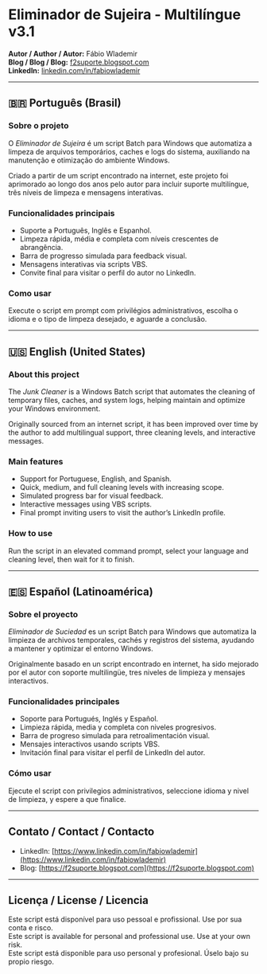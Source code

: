 # Eliminador de Sujeira - Multilíngue v3.1

**Autor / Author / Autor:** Fábio Wlademir  
**Blog / Blog / Blog:** [f2suporte.blogspot.com](https://f2suporte.blogspot.com)  
**LinkedIn:** [linkedin.com/in/fabiowlademir](https://www.linkedin.com/in/fabiowlademir)

---

## 🇧🇷 Português (Brasil)

### Sobre o projeto

O *Eliminador de Sujeira* é um script Batch para Windows que automatiza a limpeza de arquivos temporários, caches e logs do sistema, auxiliando na manutenção e otimização do ambiente Windows.

Criado a partir de um script encontrado na internet, este projeto foi aprimorado ao longo dos anos pelo autor para incluir suporte multilíngue, três níveis de limpeza e mensagens interativas.

### Funcionalidades principais

- Suporte a Português, Inglês e Espanhol.
- Limpeza rápida, média e completa com níveis crescentes de abrangência.
- Barra de progresso simulada para feedback visual.
- Mensagens interativas via scripts VBS.
- Convite final para visitar o perfil do autor no LinkedIn.

### Como usar

Execute o script em prompt com privilégios administrativos, escolha o idioma e o tipo de limpeza desejado, e aguarde a conclusão.

---

## 🇺🇸 English (United States)

### About this project

The *Junk Cleaner* is a Windows Batch script that automates the cleaning of temporary files, caches, and system logs, helping maintain and optimize your Windows environment.

Originally sourced from an internet script, it has been improved over time by the author to add multilingual support, three cleaning levels, and interactive messages.

### Main features

- Support for Portuguese, English, and Spanish.
- Quick, medium, and full cleaning levels with increasing scope.
- Simulated progress bar for visual feedback.
- Interactive messages using VBS scripts.
- Final prompt inviting users to visit the author’s LinkedIn profile.

### How to use

Run the script in an elevated command prompt, select your language and cleaning level, then wait for it to finish.

---

## 🇪🇸 Español (Latinoamérica)

### Sobre el proyecto

*Eliminador de Suciedad* es un script Batch para Windows que automatiza la limpieza de archivos temporales, cachés y registros del sistema, ayudando a mantener y optimizar el entorno Windows.

Originalmente basado en un script encontrado en internet, ha sido mejorado por el autor con soporte multilingüe, tres niveles de limpieza y mensajes interactivos.

### Funcionalidades principales

- Soporte para Portugués, Inglés y Español.
- Limpieza rápida, media y completa con niveles progresivos.
- Barra de progreso simulada para retroalimentación visual.
- Mensajes interactivos usando scripts VBS.
- Invitación final para visitar el perfil de LinkedIn del autor.

### Cómo usar

Ejecute el script con privilegios administrativos, seleccione idioma y nivel de limpieza, y espere a que finalice.

---

## Contato / Contact / Contacto

- LinkedIn: [https://www.linkedin.com/in/fabiowlademir](https://www.linkedin.com/in/fabiowlademir)  
- Blog: [https://f2suporte.blogspot.com](https://f2suporte.blogspot.com)

---

## Licença / License / Licencia

Este script está disponível para uso pessoal e profissional. Use por sua conta e risco.  
Este script is available for personal and professional use. Use at your own risk.  
Este script está disponible para uso personal y profesional. Úselo bajo su propio riesgo.


